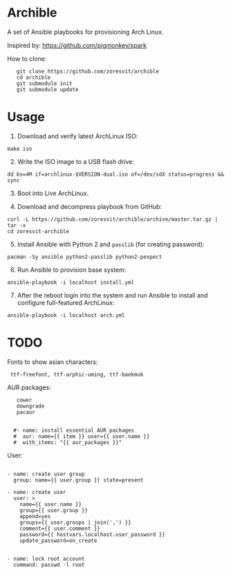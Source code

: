 Archible
========

A set of Ansible playbooks for provisioning Arch Linux.

Inspired by: https://github.com/pigmonkey/spark

How to clone:

```
   git clone https://github.com/zoresvit/archible
   cd archible
   git submodule init
   git submodule update
```

Usage
=====

1. Download and verify latest ArchLinux ISO:

  ```
  make iso
  ```

2. Write the ISO image to a USB flash drive:

  ```
  dd bs=4M if=archlinux-$VERSION-dual.iso of=/dev/sdX status=progress && sync
  ```

3. Boot into Live ArchLinux.

4. Download and decompress playbook from GitHub:

  ```
  curl -L https://github.com/zoresvit/archible/archive/master.tar.gz | tar -x
  cd zoresvit-archible
  ```

5. Install Ansible with Python 2 and `passlib` (for creating password):

  ```
  pacman -Sy ansible python2-passlib python2-pexpect
  ```

6. Run Ansible to provision base system:

  ```
  ansible-playbook -i localhost install.yml
  ```

7. After the reboot login into the system and run Ansible to install and configure
  full-featured ArchLinux:

  ```
  ansible-playbook -i localhost arch.yml
  ```


TODO
====

Fonts to show asian characters:
```
 ttf-freefont, ttf-arphic-uming, ttf-baekmuk
```

AUR packages:
```
   cower
   downgrade
   pacaur


  #- name: install essential AUR packages
  #  aur: name={{ item }} user={{ user.name }}
  #  with_items: "{{ aur_packages }}"
```

User:
```

- name: create user group
  group: name={{ user.group }} state=present

- name: create user
  user: >
    name={{ user.name }}
    group={{ user.group }}
    append=yes
    groups={{ user.groups | join(',') }}
    comment={{ user.comment }}
    password={{ hostvars.localhost.user_password }}
    update_password=on_create


- name: lock root account
  command: passwd -l root
```
